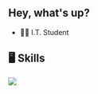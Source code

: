 ## Hey, what's up?

- 👨‍💻 I.T. Student
    
## 🖥️ Skills

<p align="left">
  <a href="https://skillicons.dev">
    <img src="https://skillicons.dev/icons?i=html,css,javascript,node_js,php,react,express,git" />
  </a>
</p>
<!--
**ArthurRodrigues01/ArthurRodrigues01** is a ✨ _special_ ✨ repository because its `README.md` (this file) appears on your GitHub profile.

Here are some ideas to get you started:

- 🔭 I’m currently working on ...
- 🌱 I’m currently learning ...
- 👯 I’m looking to collaborate on ...
- 🤔 I’m looking for help with ...
- 💬 Ask me about ...
- 📫 How to reach me: ...
- 😄 Pronouns: ...
- ⚡ Fun fact: ...
-->
